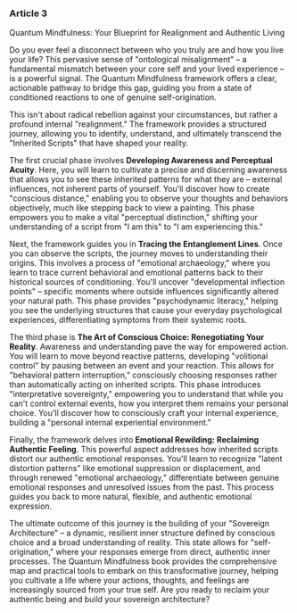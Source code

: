 ### Article 3
Quantum Mindfulness: Your Blueprint for Realignment and Authentic Living



Do you ever feel a disconnect between who you truly are and how you live your life? This pervasive sense of "ontological misalignment" – a fundamental mismatch between your core self and your lived experience – is a powerful signal. The Quantum Mindfulness framework offers a clear, actionable pathway to bridge this gap, guiding you from a state of conditioned reactions to one of genuine self-origination.

This isn't about radical rebellion against your circumstances, but rather a profound internal "realignment." The framework provides a structured journey, allowing you to identify, understand, and ultimately transcend the "Inherited Scripts" that have shaped your reality.

The first crucial phase involves **Developing Awareness and Perceptual Acuity**. Here, you will learn to cultivate a precise and discerning awareness that allows you to see these inherited patterns for what they are – external influences, not inherent parts of yourself. You'll discover how to create "conscious distance," enabling you to observe your thoughts and behaviors objectively, much like stepping back to view a painting. This phase empowers you to make a vital "perceptual distinction," shifting your understanding of a script from "I am this" to "I am experiencing this."

Next, the framework guides you in **Tracing the Entanglement Lines**. Once you can observe the scripts, the journey moves to understanding their origins. This involves a process of "emotional archaeology," where you learn to trace current behavioral and emotional patterns back to their historical sources of conditioning. You'll uncover "developmental inflection points" – specific moments where outside influences significantly altered your natural path. This phase provides "psychodynamic literacy," helping you see the underlying structures that cause your everyday psychological experiences, differentiating symptoms from their systemic roots.

The third phase is **The Art of Conscious Choice: Renegotiating Your Reality**. Awareness and understanding pave the way for empowered action. You will learn to move beyond reactive patterns, developing "volitional control" by pausing between an event and your reaction. This allows for "behavioral pattern interruption," consciously choosing responses rather than automatically acting on inherited scripts. This phase introduces "interpretative sovereignty," empowering you to understand that while you can't control external events, how you interpret them remains your personal choice. You'll discover how to consciously craft your internal experience, building a "personal internal experiential environment."

Finally, the framework delves into **Emotional Rewilding: Reclaiming Authentic Feeling**. This powerful aspect addresses how inherited scripts distort our authentic emotional responses. You'll learn to recognize "latent distortion patterns" like emotional suppression or displacement, and through renewed "emotional archaeology," differentiate between genuine emotional responses and unresolved issues from the past. This process guides you back to more natural, flexible, and authentic emotional expression.

The ultimate outcome of this journey is the building of your "Sovereign Architecture" – a dynamic, resilient inner structure defined by conscious choice and a broad understanding of reality. This state allows for "self-origination," where your responses emerge from direct, authentic inner processes. The Quantum Mindfulness book provides the comprehensive map and practical tools to embark on this transformative journey, helping you cultivate a life where your actions, thoughts, and feelings are increasingly sourced from your true self. Are you ready to reclaim your authentic being and build your sovereign architecture?